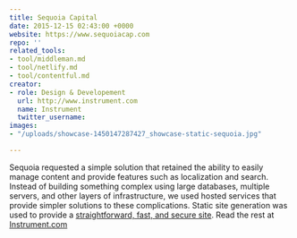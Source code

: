 ```yaml
---
title: Sequoia Capital
date: 2015-12-15 02:43:00 +0000
website: https://www.sequoiacap.com
repo: ''
related_tools:
- tool/middleman.md
- tool/netlify.md
- tool/contentful.md
creator:
- role: Design & Developement
  url: http://www.instrument.com
  name: Instrument
  twitter_username: 
images:
- "/uploads/showcase-1450147287427_showcase-static-sequoia.jpg"

---
```

Sequoia requested a simple solution that retained the ability to easily manage content and provide features such as localization and search. Instead of building something complex using large databases, multiple servers, and other layers of infrastructure, we used hosted services that provide simpler solutions to these complications. Static site generation was used to provide a [straightforward, fast, and secure site](http://www.smashingmagazine.com/2015/11/modern-static-website-generators-next-big-thing/). Read the rest at [Instrument.com](http://www.instrument.com/latest/when-simple-is-the-only-option)
